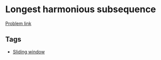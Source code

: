 # Longest harmonious subsequence

[Problem link](https://leetcode.com/problems/longest-harmonious-subsequence)

## Tags

* [Sliding window](/README.md#Sliding_window)
